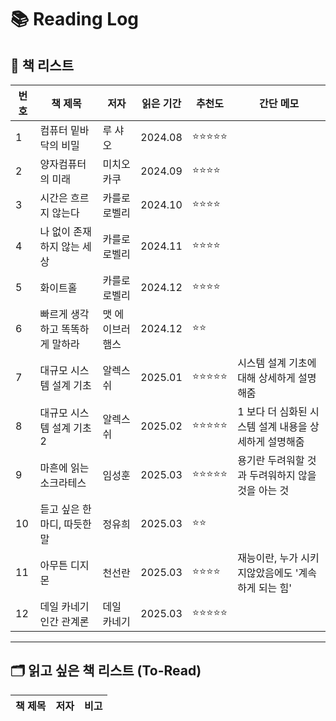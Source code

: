 # 📚 Reading Log

## 📖 책 리스트

| 번호 | 책 제목 | 저자 | 읽은 기간 | 추천도 | 간단 메모 |
|---|---|---|---|---|---|
| 1 | 컴퓨터 밑바닥의 비밀 | 루 샤오 | 2024.08 | ⭐⭐⭐⭐⭐ | |
| 2 | 양자컴퓨터의 미래 | 미치오 카쿠 | 2024.09 | ⭐⭐⭐⭐ |  |
| 3 | 시간은 흐르지 않는다 | 카를로 로벨리 | 2024.10 | ⭐⭐⭐⭐ | |
| 4 | 나 없이 존재하지 않는 세상 | 카를로 로벨리 | 2024.11 | ⭐⭐⭐⭐ | |
| 5 | 화이트홀 | 카를로 로벨리 | 2024.12 | ⭐⭐⭐⭐ | |
| 6 | 빠르게 생각하고 똑똑하게 말하라 | 맷 에이브러햄스 | 2024.12 | ⭐⭐ | |
| 7 | 대규모 시스템 설계 기초 | 알렉스 쉬 | 2025.01 | ⭐⭐⭐⭐⭐ | 시스템 설계 기초에 대해 상세하게 설명해줌 |
| 8 | 대규모 시스템 설계 기초 2 | 알렉스 쉬 | 2025.02 | ⭐⭐⭐⭐⭐ | 1 보다 더 심화된 시스템 설계 내용을 상세하게 설명해줌 |
| 9 | 마흔에 읽는 소크라테스 | 임성훈 | 2025.03 | ⭐⭐⭐⭐⭐ | 용기란 두려워할 것과 두려워하지 않을 것을 아는 것 |
| 10 | 듣고 싶은 한마디, 따듯한 말 | 정유희 | 2025.03 | ⭐⭐ | |
| 11 | 아무튼 디지몬 | 천선란 | 2025.03 | ⭐⭐⭐⭐ | 재능이란, 누가 시키지않았음에도 '계속하게 되는 힘' |
| 12 | 데일 카네기 인간 관계론 | 데일 카네기 | 2025.03 | ⭐⭐⭐⭐⭐ | |


---

## 🗂️ 읽고 싶은 책 리스트 (To-Read)

| 책 제목 | 저자 | 비고 |
|---|---|---|

